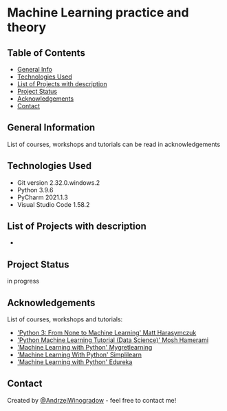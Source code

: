 # Machine Learning practice and theory

## Table of Contents
* [General Info](#general-information)
* [Technologies Used](#technologies-used) <!--  * [Features](#features)  --> <!--  * [Screenshots](#screenshots)  --> <!-- * [Setup](#setup) --> <!--  * [Usage](#usage) -->
* [List of Projects with description](#list-of-projects-with-describtion)
* [Project Status](#project-status) <!--  * [Room for Improvement](#room-for-improvement) -->
* [Acknowledgements](#acknowledgements)
* [Contact](#contact)
<!-- * [License](#license) -->


## General Information

List of courses, workshops and tutorials can be read in acknowledgements

## Technologies Used

- Git version 2.32.0.windows.2
- Python 3.9.6
- PyCharm 2021.1.3
- Visual Studio Code 1.58.2
<!--  - Tech 1 - version 1.0
- Tech 2 - version 2.0
- Tech 3 - version 3.0 -->

## List of Projects with description

- 


<!--## Features
List the ready features here:
- Awesome feature 1
- Awesome feature 2
- Awesome feature 3-->


<!--  ## Screenshots
![Example screenshot](./img/screenshot.png) -->
<!-- If you have screenshots you'd like to share, include them here. -->


<!--  ## Setup
What are the project requirements/dependencies? Where are they listed? A requirements.txt or a Pipfile.lock file perhaps? Where is it located?

Proceed to describe how to install / setup one's local environment / get started with the project.
-->

<!--  ## Usage
How does one go about using it?
Provide various use cases and code examples here.

`write-your-code-here` -->


## Project Status

in progress


<!--  ## Room for Improvement
Include areas you believe need improvement / could be improved. Also add TODOs for future development.

Room for improvement:
- Improvement to be done 1
- Improvement to be done 2

To do:
- Feature to be added 1
- Feature to be added 2  -->


## Acknowledgements
List of courses, workshops and tutorials: 

- ['Python 3: From None to Machine Learning' Matt Harasymczuk](https://python.astrotech.io/)
- ['Python Machine Learning Tutorial (Data Science)' Mosh Hamerami](https://programmingwithmosh.com/)
- ['Machine Learning with Python' Mygretlearning](https://www.mygreatlearning.com/academy/learn-for-free/courses/machine-learning-with-python?arz=1)
- ['Machine Learning With Python' Simplilearn](https://www.simplilearn.com/learn-machine-learning-basics-skillup?utm_campaign=MachineLearningFC&utm_medium=DescriptionFirstFold&utm_source=youtube)
- ['Machine Learning with Python' Edureka](https://www.edureka.co/masters-program/machine-learning-engineer-training)

## Contact
Created by [@AndrzejWinogradow](https://github.com/AndrzejWinogradow) - feel free to contact me!
